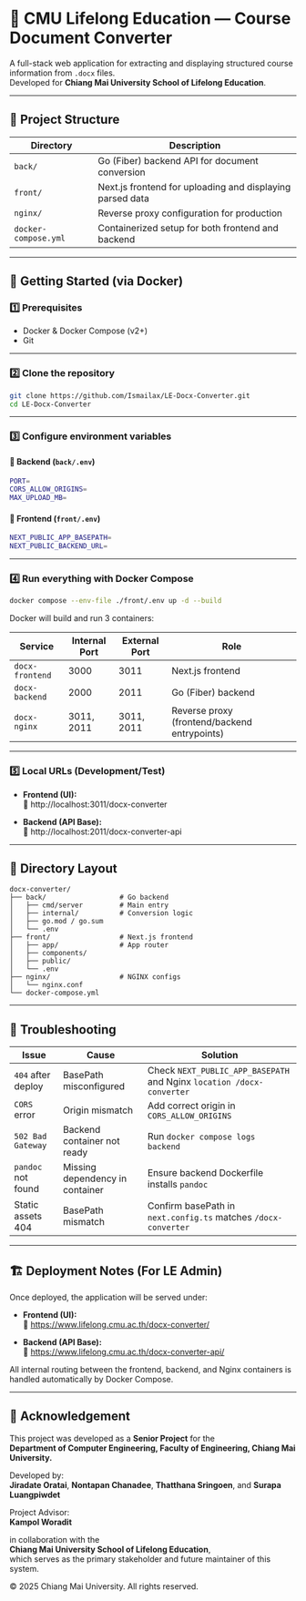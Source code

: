 # 🧾 CMU Lifelong Education — Course Document Converter

A full-stack web application for extracting and displaying structured course information from `.docx` files.  
Developed for **Chiang Mai University School of Lifelong Education**.

---

## 🧩 Project Structure

| Directory | Description |
|------------|-------------|
| `back/` | Go (Fiber) backend API for document conversion |
| `front/` | Next.js frontend for uploading and displaying parsed data |
| `nginx/` | Reverse proxy configuration for production |
| `docker-compose.yml` | Containerized setup for both frontend and backend |

---

## 🚀 Getting Started (via Docker)

### 1️⃣ Prerequisites
- Docker & Docker Compose (v2+)
- Git

---

### 2️⃣ Clone the repository
```bash
git clone https://github.com/Ismailax/LE-Docx-Converter.git
cd LE-Docx-Converter
```

---

### 3️⃣ Configure environment variables

#### 🔧 Backend (`back/.env`)
```bash
PORT=
CORS_ALLOW_ORIGINS=
MAX_UPLOAD_MB=
```

#### 🔧 Frontend (`front/.env`)
```bash
NEXT_PUBLIC_APP_BASEPATH=
NEXT_PUBLIC_BACKEND_URL=
```

---

### 4️⃣ Run everything with Docker Compose

```bash
docker compose --env-file ./front/.env up -d --build
```

Docker will build and run 3 containers:

| Service | Internal Port | External Port | Role |
|----------|----------------|----------------|------|
| `docx-frontend` | 3000 | 3011 | Next.js frontend |
| `docx-backend` | 2000 | 2011 | Go (Fiber) backend |
| `docx-nginx` | 3011, 2011 | 3011, 2011 | Reverse proxy (frontend/backend entrypoints) |

---

### 5️⃣ Local URLs (Development/Test)

- **Frontend (UI):**  
  🔗 http://localhost:3011/docx-converter
  
- **Backend (API Base):**  
  🔗 http://localhost:2011/docx-converter-api
  
___

## 🧭 Directory Layout

```
docx-converter/
├── back/                  # Go backend
│   ├── cmd/server         # Main entry
│   ├── internal/          # Conversion logic
│   ├── go.mod / go.sum
│   └── .env
├── front/                 # Next.js frontend
│   ├── app/               # App router
│   ├── components/
│   ├── public/
│   └── .env
├── nginx/                 # NGINX configs
│   └── nginx.conf
└── docker-compose.yml
```

---

## 🧰 Troubleshooting

| Issue | Cause | Solution |
|-------|--------|----------|
| `404` after deploy | BasePath misconfigured | Check `NEXT_PUBLIC_APP_BASEPATH` and Nginx `location /docx-converter` |
| `CORS` error | Origin mismatch | Add correct origin in `CORS_ALLOW_ORIGINS` |
| `502 Bad Gateway` | Backend container not ready | Run `docker compose logs backend` |
| `pandoc` not found | Missing dependency in container | Ensure backend Dockerfile installs `pandoc` |
| Static assets 404 | BasePath mismatch | Confirm basePath in `next.config.ts` matches `/docx-converter` |

---

## 🏗️ Deployment Notes (For LE Admin)

Once deployed, the application will be served under:

- **Frontend (UI):**  
  🔗 https://www.lifelong.cmu.ac.th/docx-converter/

- **Backend (API Base):**  
  🔗 https://www.lifelong.cmu.ac.th/docx-converter-api/

All internal routing between the frontend, backend, and Nginx containers is handled automatically by Docker Compose.

---

## 🏫 Acknowledgement

This project was developed as a **Senior Project** for the  
**Department of Computer Engineering, Faculty of Engineering, Chiang Mai University.**

Developed by:  
**Jiradate Oratai**, **Nontapan Chanadee**, **Thatthana Sringoen**, and **Surapa Luangpiwdet**

Project Advisor:  
**Kampol Woradit**

in collaboration with the  
**Chiang Mai University School of Lifelong Education**,  
which serves as the primary stakeholder and future maintainer of this system.

© 2025 Chiang Mai University. All rights reserved.



